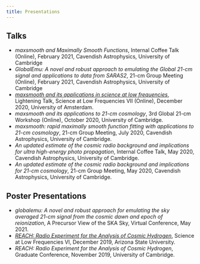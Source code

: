 ```yaml
---
title: Presentations
---
```


## Talks
- *maxsmooth and Maximally Smooth Functions*, Internal Coffee Talk (Online),
February 2021, Cavendish Astrophysics, University of Cambridge
- *GlobalEmu: A novel and robust approach to emulating the Global 21-cm
signal and applications to data from SARAS2*, 21-cm Group Meeting (Online), February 2021,
Cavendish Astrophysics, University of Cambridge
- [*maxsmooth and its applications in science at low frequencies*](https://www.youtube.com/watch?v=Yw6_IInwTNE),
Lightening Talk, Science at Low Frequencies VII (Online), December 2020,
University of Amsterdam.
- *maxsmooth and its applications to 21-cm cosmology*,
3rd Global 21-cm Workshop (Online), October 2020, University of Cambridge.
- *maxsmooth: rapid maximally smooth function fitting with applications
to 21-cm cosmology*, 21-cm Group Meeting, July 2020,
Cavendish Astrophysics, University of Cambridge.
- *An updated estimate of the cosmic radio background and implications
for ultra high-energy photo propagation*, Internal Coffee Talk,
May 2020, Cavendish Astrophysics, University of Cambridge.
- *An updated estimate of the cosmic radio background and implications
for 21-cm cosmology*, 21-cm Group Meeting,
May 2020, Cavendish Astrophysics, University of Cambridge.

## Poster Presentations
- *globalemu:  A novel and robust approach for emulating the sky averaged 21-cm
signal  from  the  cosmic  dawn  and  epoch  of  reionization*, A Precursor View
of the SKA Sky, Virtual Conference, May 2021.
- [*REACH: Radio Experiment for the Analysis of Cosmic Hydrogen*](https://drive.google.com/file/d/1dvgumyu4cXxXqoYxikU3DKOa4u_gpGzn/view'),
Science at Low Frequencies VI, December 2019, Arizona State University.
- *REACH: Radio Experiment for the Analysis of Cosmic Hydrogen*,
Graduate Conference, November 2019, University of Cambridge.
